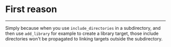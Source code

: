 
# First reason
---

Simply because when you use `include_directories` in a subdirectory, and then use `add_library` for example to create a library target, those include directories won't be propagated to linking targets outside the subdirectory.
